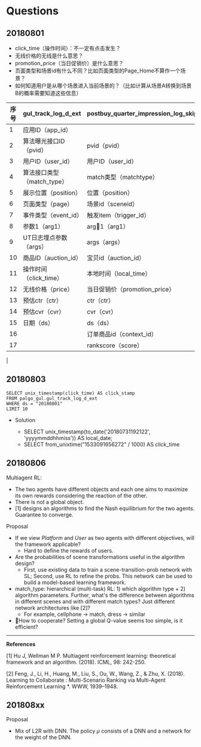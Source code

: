#  Questions

## 20180801
- click_time（操作时间）：不一定有点击发生？
- 无线价格的无线是什么意思？
- promotion_price（当日促销价）是什么意思？
- 页面类型和场景id有什么不同？比如页面类型的Page_Home不算作一个场景？
- 如何知道用户是从哪个场景进入当前场景的？（比如计算从场景A转换到场景B的概率需要知道这些信息）

| 序号 | gul_track_log_d_ext | postbuy_quarter_impression_log_skip_above_beili | 区别 |
|-|-|-|-|
| 1 | 应用ID（app_id）| | N/A |
| 2 | 算法曝光接口ID（pvid）| pvid（pvid） | 无 |
| 3 | 用户ID（user_id）| 用户ID（user_id）| 无 |
| 4 | 算法接口类型（match_type）| match类型（matchtype） | |
| 5 | 展示位置（position）| 位置（position）| |
| 6 | 页面类型（page）| 场景id（sceneid）| |
| 7 | 事件类型（event_id）| 触发item（trigger_id）| |
| 8 | 参数1（arg1）| arg1（arg1）| 无 |
| 9 | UT日志埋点参数（args）| args（args）| 无 |
| 10 | 商品ID（auction_id）| 宝贝id（auction_id）| 无 |
| 11 | 操作时间（click_time）| 本地时间（local_time）| |
| 12 | 无线价格（price）| 当日促销价（promotion_price）| |
| 13 | 预估ctr（ctr）| ctr（ctr）| |
| 14 | 预估cvr（cvr）| cvr（cvr）| |
| 15 | 日期（ds）| ds（ds）| 无 |
| 16 | | 订单商品id（context_id）| N/A |
| 17 | | rankscore（score）| N/A |
|


## 20180803
```
SELECT unix_timestamp(click_time) AS click_stamp
FROM palgo_gul.gul_track_log_d_ext
WHERE ds = "20180801"
LIMIT 10
```
- Solution
  
    - SELECT unix_timestamp(to_date('20180731192122', 'yyyymmddhhmiss')) AS local_date;
    - SELECT from_unixtime("1533091656272" / 1000) AS click_time


## 20180806
Multiagent RL: 
- The two agents have different objects and each one aims to maximize its own rewards considering the reaction of the other. 
- There is not a global object.
-  [1] designs an algorithms to find the Nash equilibrium for the two agents. Guarantee to converge.

Proposal
- If we view *Platform* and *User* as two agents with different objectives, will the framework applicable? 
    - Hard to define the rewards of users.
- Are the probabilities of scene transformations useful in the algorithm design? 
    - First, use existing data to train a scene-transition-prob network with SL; Second, use RL to refine the probs. This network can be used to build a model-based learning framework.
- match_type: hierarchical (multi-task) RL: 1) which algorithm type + 2) algorithm  parameters. Further, what's the difference between algorithms in different scenes and with different match types? Just different network architectures like [2]?
    - For example, cellphone -> match, dress -> similar
- How to cooperate? Setting a global Q-value seems too simple, is it efficient?

---
**References**

[1] Hu J, Wellman M P. Multiagent reinforcement learning: theoretical framework and an algorithm. (2018). ICML, 98: 242-250.

[2] Feng, J., Li, H., Huang, M., Liu, S., Ou, W., Wang, Z., & Zhu, X. (2018). Learning to Collaborate : Multi-Scenario Ranking via Multi-Agent Reinforcement Learning *. WWW, 1939–1948.

## 201808xx

Proposal
- Mix of L2R with DNN. The policy $\mu$ consists of a DNN and a network for the weight of the DNN.